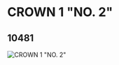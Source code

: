 # CROWN 1 "NO. 2"
## 10481
![CROWN 1 "NO. 2"](https://lc-www-live-s.legocdn.com/media/bricks/5/2/6022353.jpg)
